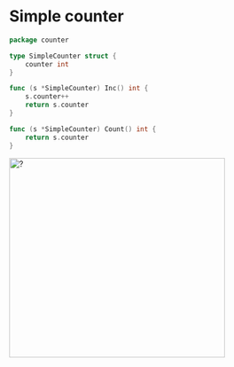 # Simple counter

```go
package counter

type SimpleCounter struct {
	counter int
}

func (s *SimpleCounter) Inc() int {
	s.counter++
	return s.counter
}

func (s *SimpleCounter) Count() int {
	return s.counter
}
```

<img height="360" src="https://media.giphy.com/media/APqEbxBsVlkWSuFpth/giphy.gif" width="389" alt="?"/>